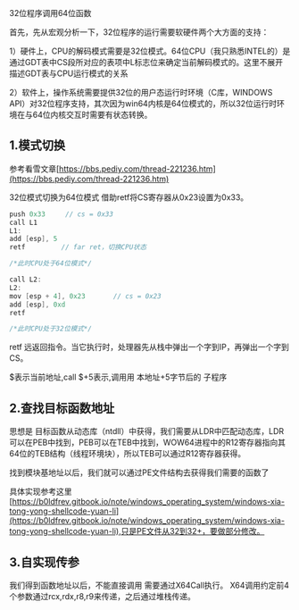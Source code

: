 32位程序调用64位函数

首先，先从宏观分析一下，32位程序的运行需要软硬件两个大方面的支持：

1）硬件上，CPU的解码模式需要是32位模式。64位CPU（我只熟悉INTEL的）是通过GDT表中CS段所对应的表项中L标志位来确定当前解码模式的。这里不展开描述GDT表与CPU运行模式的关系

2）软件上，操作系统需要提供32位的用户态运行时环境（C库，WINDOWS API）对32位程序支持，其次因为win64内核是64位模式的，所以32位运行时环境在与64位内核交互时需要有状态转换。

## 1.模式切换

参考看雪文章[https://bbs.pediy.com/thread-221236.htm](https://bbs.pediy.com/thread-221236.htm)

32位模式切换为64位模式 借助retf将CS寄存器从0x23设置为0x33。

```c
push 0x33     // cs = 0x33
call L1   
L1: 
add [esp], 5
retf    	 // far ret，切换CPU状态

/*此时CPU处于64位模式*/

```


```c
call L2: 
L2:
mov [esp + 4], 0x23    	  // cs = 0x23
add [esp], 0xd     
retf

/*此时CPU处于32位模式*/

```

retf 远返回指令。当它执行时，处理器先从栈中弹出一个字到IP，再弹出一个字到CS。

$表示当前地址,call $+5表示,调用用 本地址+5字节后的 子程序

## 2.查找目标函数地址

思想是 目标函数从动态库（ntdll）中获得，我们需要从LDR中匹配动态库，LDR可以在PEB中找到，PEB可以在TEB中找到，WOW64进程中的R12寄存器指向其64位的TEB结构（线程环境块），所以TEB可以通过R12寄存器获得。

找到模块基地址以后，我们就可以通过PE文件结构去获得我们需要的函数了

具体实现参考这里[https://b0ldfrev.gitbook.io/note/windows_operating_system/windows-xia-tong-yong-shellcode-yuan-li](https://b0ldfrev.gitbook.io/note/windows_operating_system/windows-xia-tong-yong-shellcode-yuan-li),只是PE文件从32到32+，要做部分修改。

## 3.自实现传参

我们得到函数地址以后，不能直接调用 
需要通过X64Call执行。 X64调用约定前4个参数通过rcx,rdx,r8,r9来传递，之后通过堆栈传递。












